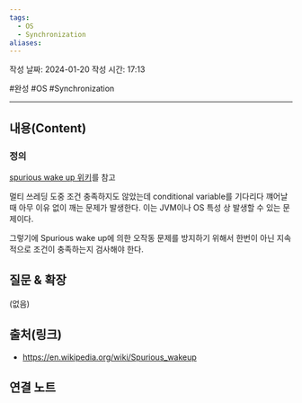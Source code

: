 ```yaml
---
tags:
  - OS
  - Synchronization
aliases:
---
```

작성 날짜: 2024-01-20
작성 시간: 17:13

#완성 #OS #Synchronization 

----
## 내용(Content)
### 정의
[spurious wake up 위키](https://en.wikipedia.org/wiki/Spurious_wakeup)를 참고

멀티 쓰레딩 도중 조건 충족하지도 않았는데 conditional variable를 기다리다 꺠어날 때 아무 이유 없이 깨는 문제가 발생한다. 이는 JVM이나 OS 특성 상 발생할 수 있는 문제이다.

그렇기에 Spurious wake up에 의한 오작동 문제를 방지하기 위해서 한번이 아닌 지속적으로 조건이 충족하는지 검사해야 한다.

## 질문 & 확장

(없음)

## 출처(링크)
- https://en.wikipedia.org/wiki/Spurious_wakeup

## 연결 노트










